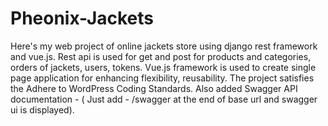 # Pheonix-Jackets
Here's my web project of online jackets store using django rest framework and vue.js.
Rest api is used for get and post for products and categories, orders of jackets, users, tokens.
Vue.js framework is used to create single page application for enhancing flexibility, reusability.
The project satisfies the Adhere to WordPress Coding Standards.
Also added Swagger API documentation - ( Just add - /swagger at the end of base url and swagger ui is displayed).
